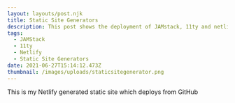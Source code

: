 ```yaml
---
layout: layouts/post.njk
title: Static Site Generators
description: This post shows the deployment of JAMstack, 11ty and netlify solution
tags:
  - JAMStack
  - 11ty
  - Netlify
  - Static Site Generators
date: 2021-06-27T15:14:12.473Z
thumbnail: /images/uploads/staticsitegenerator.png
---
```

This is my Netlify generated static site which deploys from GitHub
